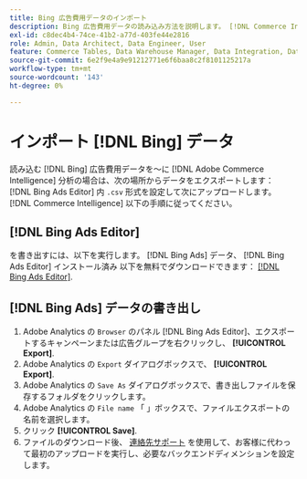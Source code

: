 ```yaml
---
title: Bing 広告費用データのインポート
description: Bing 広告費用データの読み込み方法を説明します。 [!DNL Commerce Intelligence] 分析用。
exl-id: c8dec4b4-74ce-41b2-a77d-403fe44e2816
role: Admin, Data Architect, Data Engineer, User
feature: Commerce Tables, Data Warehouse Manager, Data Integration, Data Import/Export
source-git-commit: 6e2f9e4a9e91212771e6f6baa8c2f8101125217a
workflow-type: tm+mt
source-wordcount: '143'
ht-degree: 0%

---
```


# インポート [!DNL Bing] データ

読み込む [!DNL Bing] 広告費用データを～に [!DNL Adobe Commerce Intelligence] 分析の場合は、次の場所からデータをエクスポートします： [!DNL Bing Ads Editor] 内 `.csv` 形式を設定して次にアップロードします。 [!DNL Commerce Intelligence] 以下の手順に従ってください。

## [!DNL Bing Ads Editor]

を書き出すには、以下を実行します。 [!DNL Bing Ads] データ、 [!DNL Bing Ads Editor] インストール済み 以下を無料でダウンロードできます： [[!DNL Bing Ads Editor]](https://about.ads.microsoft.com/en-us/solutions/tools/editor).

## [!DNL Bing Ads] データの書き出し

1. Adobe Analytics の `Browser` のパネル [!DNL Bing Ads Editor]、エクスポートするキャンペーンまたは広告グループを右クリックし、 **[!UICONTROL Export]**.
1. Adobe Analytics の `Export` ダイアログボックスで、 **[!UICONTROL Export]**.
1. Adobe Analytics の `Save As` ダイアログボックスで、書き出しファイルを保存するフォルダをクリックします。
1. Adobe Analytics の `File name` 「 」ボックスで、ファイルエクスポートの名前を選択します。
1. クリック **[!UICONTROL Save]**.
1. ファイルのダウンロード後、  [連絡先サポート](https://experienceleague.adobe.com/docs/commerce-knowledge-base/kb/troubleshooting/miscellaneous/mbi-service-policies.html) を使用して、お客様に代わって最初のアップロードを実行し、必要なバックエンドディメンションを設定します。
